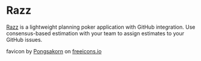 Razz
====

[Razz](https://razz.herokuapp.com/) is a lightweight planning poker application with GitHub integration.
Use consensus-based estimation with your team to assign estimates to your GitHub issues.

favicon by <a href="https://freeicons.io/profile/127310">Pongsakorn</a> on <a href="https://freeicons.io">freeicons.io</a>


